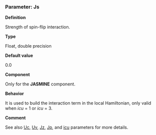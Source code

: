 ### Parameter: Js

**Definition**

Strength of spin-flip interaction.

**Type**

Float, double precision

**Default value**

0.0

**Component**

Only for the **JASMINE** component.

**Behavior**

It is used to build the interaction term in the local Hamiltonian, only valid when *icu* = 1 or *icu* = 3.

**Comment**

See also [Uc](p_uc.md), [Uv](p_uv.md), [Jz](p_jz.md), [Jp](p_jp.md), and [icu](p_icu.md) parameters for more details.